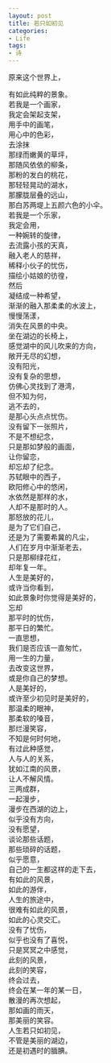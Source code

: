```yaml
---
layout: post
title: 若只如初见
categories:
- Life
tags:
- 诗
---
```


原来这个世界上，   
  
有如此纯粹的景象。  
若我是一个画家，  
我定会架起支架，  
用手中的画笔，  
用心中的色彩，  
去涂抹  
那绿而嫩黄的草坪，  
那随风依依的柳条，  
那粉的发白的桃花，  
那轻轻晃动的湖水，  
那朦胧层叠的远山，  
那白苏两堤上五颜六色的小伞。  
若我是一个乐家，  
我定会用，  
一种婉转的旋律，  
去流露小孩的天真，  
融入老人的慈祥，  
稀释小伙子的忧伤，  
描绘小姑娘的彷徨，  
然后  
凝结成一种希望，  
渐渐的融入那柔柔的水波上，  
慢慢荡漾，  
消失在风景的中央。  
坐在湖边的长椅上，  
感觉湖中的风儿吹来的方向，  
敞开无尽的幻想，  
没有阳光，    
没有复杂的思想，  
仿佛心灵找到了港湾，  
但不知为何，  
逃不去的，  
是那心头点点忧伤。  
没有留下一张照片，  
不是不想纪念，  
只是那如梦般的画面，  
让你留恋，  
却忘却了纪念。  
苏轼眼中的西子，  
欧阳修心中的悠闲，  
水依然是那样的水，  
人却不是那时的人。  
那怒放的花儿，  
是为了它们自己，  
还是为了需要希冀的凡尘，  
人们在岁月中渐渐老去，  
只是那柳绿花红，  
却年复一年。  
人生是美好的，  
或许当你看到，  
如此景象时你觉得是美好的，  
忘却  
那平时的忧伤，  
那平日的繁忙。  
一直思想，  
我们是否应该一直匆忙，  
用一生的力量，  
去改变这世界，   
或是你自己的梦想。  
人是美好的，  
或许至少初见时是美好的，  
那温柔的眼神，  
那柔软的嗓音，  
那烂漫笑容，  
不知是何时何地，  
有过此种感觉，  
人与人的关系，  
犹如江南的风景，  
让人不解风情。  
三两成群，  
一起漫步，  
漫步在西湖的边上，  
似乎没有方向，  
没有愿望，  
谈论那些话题，  
那些琐碎的话题，  
似乎愿意，  
自己的一生都这样的走下去，  
有如此的风景，  
如此的游伴，  
人生的旅途中，  
很难有如此的风景，  
如此的心灵交汇。  
没有了忧伤，  
似乎也没有了喜悦，  
只是冥冥之中感觉，  
此刻的风景，  
此刻的笑容，  
终会过去，  
终会在某一年的某一日，  
散漫的再次想起，  
那如画的雨天，  
那美丽的笑容。  
人生若只如初见，  
不管是美丽的湖边，  
还是初遇时的腼腆。  